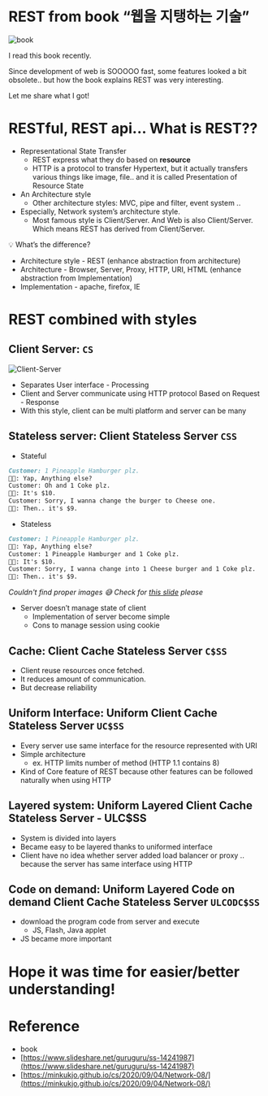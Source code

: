 # REST from book “웹을 지탱하는 기술”

![book](https://image.yes24.com/momo/TopCate121/MidCate09/12085526.jpg)

I read this book recently.

Since development of web is SOOOOO fast, some features looked a bit obsolete.. but how the book explains REST was very interesting.

Let me share what I got!

# RESTful, REST api... What is REST??

- Representational State Transfer
  - REST express what they do based on **resource**
  - HTTP is a protocol to transfer Hypertext, but it actually transfers various things like image, file.. and it is called Presentation of Resource State
- An Architecture style
  - Other architecture styles: MVC, pipe and filter, event system ..
- Especially, Network system’s architecture style.
  - Most famous style is Client/Server. And Web is also Client/Server. Which means REST has derived from Client/Server.

<aside>
💡 What’s the difference?

- Architecture style - REST (enhance abstraction from architecture)
- Architecture - Browser, Server, Proxy, HTTP, URI, HTML (enhance abstraction from Implementation)
- Implementation - apache, firefox, IE
</aside>

# REST combined with styles

## Client Server: `CS`

![Client-Server](https://darvishdarab.github.io/cs421_f20/assets/images/client-server-1-d85a93ea16590c10bed340dd78294d0d.png)

- Separates User interface - Processing
- Client and Server communicate using HTTP protocol Based on Request - Response
- With this style, client can be multi platform and server can be many

## Stateless server: Client Stateless Server `CSS`

- Stateful

```markdown
Customer: 1 Pineapple Hamburger plz.
🧑‍🍳: Yap, Anything else?
Customer: Oh and 1 Coke plz.
🧑‍🍳: It's $10.
Customer: Sorry, I wanna change the burger to Cheese one.
🧑‍🍳: Then.. it's $9.
```

- Stateless

```markdown
Customer: 1 Pineapple Hamburger plz.
🧑‍🍳: Yap, Anything else?
Customer: 1 Pineapple Hamburger and 1 Coke plz.
🧑‍🍳: It's $10.
Customer: Sorry, I wanna change into 1 Cheese burger and 1 Coke plz.
🧑‍🍳: Then.. it's $9.
```

_Couldn't find proper images 😅 Check for [this slide](https://www.slideshare.net/guruguru/ss-14241987) please_

- Server doesn’t manage state of client
  - Implementation of server become simple
  - Cons to manage session using cookie

## Cache: Client Cache Stateless Server `C$SS`

- Client reuse resources once fetched.
- It reduces amount of communication.
- But decrease reliability

## Uniform Interface: Uniform Client Cache Stateless Server `UC$SS`

- Every server use same interface for the resource represented with URI
- Simple architecture
  - ex. HTTP limits number of method (HTTP 1.1 contains 8)
- Kind of Core feature of REST because other features can be followed naturally when using HTTP

## Layered system: Uniform Layered Client Cache Stateless Server - ULC$SS

- System is divided into layers
- Became easy to be layered thanks to uniformed interface
- Client have no idea whether server added load balancer or proxy .. because the server has same interface using HTTP

## Code on demand: Uniform Layered Code on demand Client Cache Stateless Server `ULCODC$SS`

- download the program code from server and execute
  - JS, Flash, Java applet
- JS became more important

# Hope it was time for easier/better understanding!

# Reference

- book
- [https://www.slideshare.net/guruguru/ss-14241987](https://www.slideshare.net/guruguru/ss-14241987)
- [https://minkukjo.github.io/cs/2020/09/04/Network-08/](https://minkukjo.github.io/cs/2020/09/04/Network-08/)
